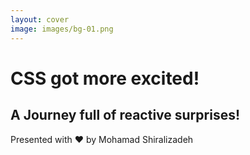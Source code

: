 ```yaml
---
layout: cover
image: images/bg-01.png
---
```


<h1 class="font-bold text-orange-200">
CSS got more excited!
</h1>

<h2>
A Journey full of reactive surprises!
</h2>

<p class="text-gray-400">
Presented with ❤️ by Mohamad Shiralizadeh
</p>
